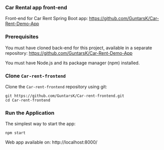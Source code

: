 ### Car Rental app front-end

Front-end for Car Rent Spring Boot app: https://github.com/GuntarsK/Car-Rent-Demo-App



### Prerequisites

You must have cloned back-end for this project, available in a separate repository: https://github.com/GuntarsK/Car-Rent-Demo-App

You must have Node.js and its package manager (npm) installed.



### Clone `Car-rent-frontend`

Clone the `Car-rent-frontend` repository using git:

```
git https://github.com/GuntarsK/Car-rent-frontend.git
cd Car-rent-frontend
```



### Run the Application

The simplest way to start the app:

```
npm start
```

Web app available on: http://localhost:8000/


